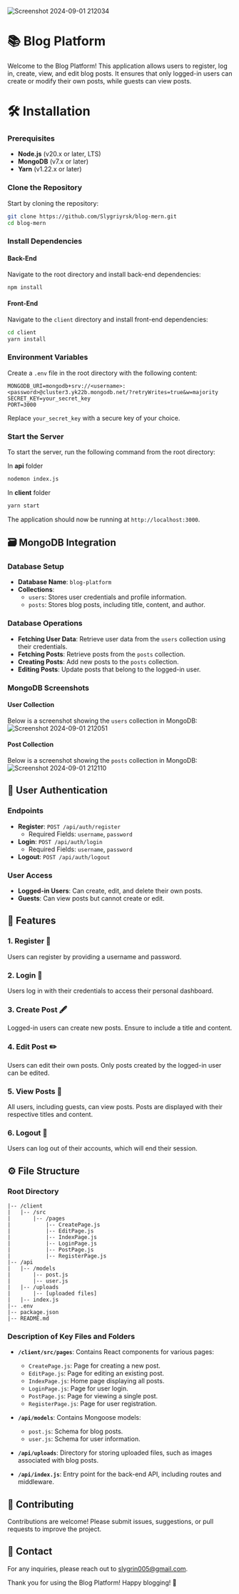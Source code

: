 ![Screenshot 2024-09-01 212034](https://github.com/user-attachments/assets/5ab88a96-f9f7-4370-85bd-f286688bdb12)

# 📚 Blog Platform

Welcome to the Blog Platform! This application allows users to register, log in, create, view, and edit blog posts. It ensures that only logged-in users can create or modify their own posts, while guests can view posts.

# 🛠️ Installation


### Prerequisites

-   **Node.js** (v20.x or later, LTS)
-   **MongoDB** (v7.x or later)
-   **Yarn** (v1.22.x or later)

### Clone the Repository

Start by cloning the repository:

```bash
git clone https://github.com/Slygriyrsk/blog-mern.git
cd blog-mern
```

### Install Dependencies

#### Back-End

Navigate to the root directory and install back-end dependencies:

```bash
npm install
```

#### Front-End

Navigate to the `client` directory and install front-end dependencies:

```bash
cd client
yarn install
```

### Environment Variables

Create a `.env` file in the root directory with the following content:

```env
MONGODB_URI=mongodb+srv://<username>:<password>@cluster3.yk22b.mongodb.net/?retryWrites=true&w=majority
SECRET_KEY=your_secret_key
PORT=3000
```

Replace `your_secret_key` with a secure key of your choice.

### Start the Server

To start the server, run the following command from the root directory:

In **api** folder
```bash
nodemon index.js
```

In **client** folder
```bash
yarn start
```

The application should now be running at `http://localhost:3000`.

🗃️ MongoDB Integration
-----------------------

### Database Setup

-   **Database Name**: `blog-platform`
-   **Collections**:
    -   `users`: Stores user credentials and profile information.
    -   `posts`: Stores blog posts, including title, content, and author.

### Database Operations

-   **Fetching User Data**: Retrieve user data from the `users` collection using their credentials.
-   **Fetching Posts**: Retrieve posts from the `posts` collection.
-   **Creating Posts**: Add new posts to the `posts` collection.
-   **Editing Posts**: Update posts that belong to the logged-in user.

### MongoDB Screenshots

#### User Collection

Below is a screenshot showing the `users` collection in MongoDB:
![Screenshot 2024-09-01 212051](https://github.com/user-attachments/assets/ddd490b5-11f0-42df-a936-1386dd6f1952)

#### Post Collection

Below is a screenshot showing the `posts` collection in MongoDB:
![Screenshot 2024-09-01 212110](https://github.com/user-attachments/assets/87282c47-996c-4b19-a3e5-f52e61bcafa3)

🔐 User Authentication
----------------------

### Endpoints

-   **Register**: `POST /api/auth/register`
    -   Required Fields: `username`, `password`
-   **Login**: `POST /api/auth/login`
    -   Required Fields: `username`, `password`
-   **Logout**: `POST /api/auth/logout`

### User Access

-   **Logged-in Users**: Can create, edit, and delete their own posts.
-   **Guests**: Can view posts but cannot create or edit.

📝 Features
-----------

### 1\. **Register** 📝

Users can register by providing a username and password.

### 2\. **Login** 🔑

Users log in with their credentials to access their personal dashboard.

### 3\. **Create Post** 🖋️

Logged-in users can create new posts. Ensure to include a title and content.

### 4\. **Edit Post** ✏️

Users can edit their own posts. Only posts created by the logged-in user can be edited.

### 5\. **View Posts** 👀

All users, including guests, can view posts. Posts are displayed with their respective titles and content.

### 6\. **Logout** 🚪

Users can log out of their accounts, which will end their session.

## ⚙️ File Structure


### Root Directory

```/blog-platform
|-- /client
|   |-- /src
|       |-- /pages
|           |-- CreatePage.js
|           |-- EditPage.js
|           |-- IndexPage.js
|           |-- LoginPage.js
|           |-- PostPage.js
|           |-- RegisterPage.js
|-- /api
|   |-- /models
|       |-- post.js
|       |-- user.js
|   |-- /uploads
|       |-- [uploaded files]
|   |-- index.js
|-- .env
|-- package.json
|-- README.md
```

### Description of Key Files and Folders

-   **`/client/src/pages`**: Contains React components for various pages:

    -   `CreatePage.js`: Page for creating a new post.
    -   `EditPage.js`: Page for editing an existing post.
    -   `IndexPage.js`: Home page displaying all posts.
    -   `LoginPage.js`: Page for user login.
    -   `PostPage.js`: Page for viewing a single post.
    -   `RegisterPage.js`: Page for user registration.
-   **`/api/models`**: Contains Mongoose models:

    -   `post.js`: Schema for blog posts.
    -   `user.js`: Schema for user information.
-   **`/api/uploads`**: Directory for storing uploaded files, such as images associated with blog posts.

-   **`/api/index.js`**: Entry point for the back-end API, including routes and middleware.

📝 Contributing
---------------

Contributions are welcome! Please submit issues, suggestions, or pull requests to improve the project.

📧 Contact
----------

For any inquiries, please reach out to slygrin005@gmail.com.

Thank you for using the Blog Platform! Happy blogging! 🎉